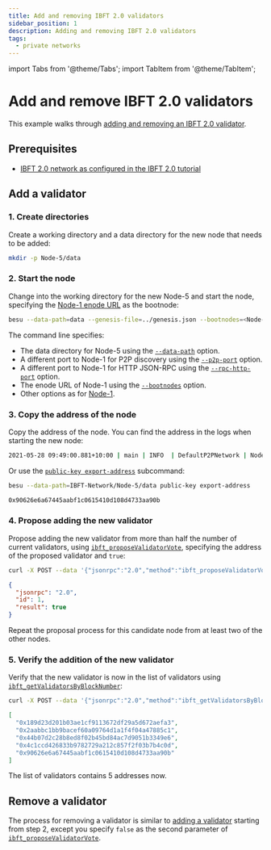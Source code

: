 ```yaml
---
title: Add and removing IBFT 2.0 validators
sidebar_position: 1
description: Adding and removing IBFT 2.0 validators
tags:
  - private networks
---
```


import Tabs from '@theme/Tabs';
import TabItem from '@theme/TabItem';

# Add and remove IBFT 2.0 validators

This example walks through [adding and removing an IBFT 2.0 validator](../../how-to/configure/consensus/ibft.md#add-and-remove-validators).

## Prerequisites

- [IBFT 2.0 network as configured in the IBFT 2.0 tutorial](index.md)

## Add a validator

### 1. Create directories

Create a working directory and a data directory for the new node that needs to be added:

```bash
mkdir -p Node-5/data
```

### 2. Start the node

Change into the working directory for the new Node-5 and start the node, specifying the [Node-1 enode URL](index.md#6-start-the-first-node-as-the-bootnode) as the bootnode:

```bash
besu --data-path=data --genesis-file=../genesis.json --bootnodes=<Node-1 Enode URL> --p2p-port=30307 --rpc-http-enabled --rpc-http-api=ETH,NET,IBFT --host-allowlist="*" --rpc-http-cors-origins="all" --rpc-http-port=8549 --profile=ENTERPRISE
```

The command line specifies:

- The data directory for Node-5 using the [`--data-path`](../../../public-networks/reference/cli/options.md#data-path) option.
- A different port to Node-1 for P2P discovery using the [`--p2p-port`](../../../public-networks/reference/cli/options.md#p2p-port) option.
- A different port to Node-1 for HTTP JSON-RPC using the [`--rpc-http-port`](../../../public-networks/reference/cli/options.md#rpc-http-port) option.
- The enode URL of Node-1 using the [`--bootnodes`](../../../public-networks/reference/cli/options.md#bootnodes) option.
- Other options as for [Node-1](index.md#6-start-the-first-node-as-the-bootnode).

### 3. Copy the address of the node

Copy the address of the node. You can find the address in the logs when starting the new node:

```bash
2021-05-28 09:49:00.881+10:00 | main | INFO  | DefaultP2PNetwork | Node address 0x90626e6a67445aabf1c0615410d108d4733aa90b
```

Or use the [`public-key export-address`](../../../public-networks/reference/cli/subcommands.md#export-address) subcommand:

<Tabs>

<TabItem value="Subcommand" label="Subcommand" default>

```bash
besu --data-path=IBFT-Network/Node-5/data public-key export-address
```

</TabItem>

<TabItem value="Output" label="Output">

```bash
0x90626e6a67445aabf1c0615410d108d4733aa90b
```

</TabItem>

</Tabs>

### 4. Propose adding the new validator

Propose adding the new validator from more than half the number of current validators, using [`ibft_proposeValidatorVote`](../../reference/api/index.md#ibft_proposevalidatorvote), specifying the address of the proposed validator and `true`:

<Tabs>

<TabItem value="curl HTTP request" label="curl HTTP request" default>

```bash
curl -X POST --data '{"jsonrpc":"2.0","method":"ibft_proposeValidatorVote","params":["0x90626e6a67445aabf1c0615410d108d4733aa90b", true], "id":1}' http://127.0.0.1:8545/ -H "Content-Type: application/json"
```

</TabItem>

<TabItem value="JSON result" label="JSON result">

```json
{
  "jsonrpc": "2.0",
  "id": 1,
  "result": true
}
```
</TabItem>

</Tabs>

Repeat the proposal process for this candidate node from at least two of the other nodes.

### 5. Verify the addition of the new validator

Verify that the new validator is now in the list of validators using [`ibft_getValidatorsByBlockNumber`](../../reference/api/index.md#ibft_getvalidatorsbyblocknumber):

<Tabs>

<TabItem value="curl HTTP request" label="curl HTTP request" default>

```bash
curl -X POST --data '{"jsonrpc":"2.0","method":"ibft_getValidatorsByBlockNumber","params":["latest"], "id":1}' http://127.0.0.1:8545/ -H "Content-Type: application/json"
```
</TabItem>

<TabItem value="JSON result" label="JSON result">

```json
[
  "0x189d23d201b03ae1cf9113672df29a5d672aefa3",
  "0x2aabbc1bb9bacef60a09764d1a1f4f04a47885c1",
  "0x44b07d2c28b8ed8f02b45bd84ac7d9051b3349e6",
  "0x4c1ccd426833b9782729a212c857f2f03b7b4c0d",
  "0x90626e6a67445aabf1c0615410d108d4733aa90b"
]
```
</TabItem>

</Tabs>

The list of validators contains 5 addresses now.

## Remove a validator

The process for removing a validator is similar to [adding a validator](#add-a-validator) starting from step 2, except you specify `false` as the second parameter of [`ibft_proposeValidatorVote`](../../reference/api/index.md#ibft_proposevalidatorvote).
